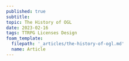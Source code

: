 ```yaml
---
published: true
subtitle: 
topic: The History of OGL
date: 2023-02-16
tags: TTRPG Licenses Design
foam_template:
  filepath: '_articles/the-history-of-ogl.md'
  name: Article
---
```


# 